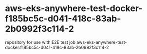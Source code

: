 # aws-eks-anywhere-test-docker-f185bc5c-d041-418c-83ab-2b0992f3c114-2
repository for use with E2E test job aws-eks-anywhere-test-docker:f185bc5c-d041-418c-83ab-2b0992f3c114-2
